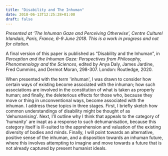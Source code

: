 ```yaml
---
title: "Disability and The Inhuman"
date: 2018-06-13T12:25:28+01:00
draft: false
---
```

*Presented at ‘The Inhuman Gaze and Perceiving Otherwise’, Centre Culturel Irlandais, Paris, France, 6-9 June 2018. This is a work in progress and not for citation.*

A final version of this paper is published as “Disability and the Inhuman”, in *Perception and the Inhuman Gaze: Perspectives from Philosophy, Phenomenology and the Sciences*, edited by Anya Daly, James Jardine, Fred Cummins, and Dermot Moran, 298-307. London: Routledge, 2020.

When presented with the term 'inhuman', I was drawn to consider how certain ways of existing become associated with the inhuman; how such associations are involved in the constitution of what is taken as properly human; and finally, the deleterious effects for those who, because they move or thing in unconventional ways, become associated with the inhuman. I address these topics in three stages. First, I briefly sketch how common understandings of disability might be thought of as 'dehumanising'. Next, I’ll outline why I think that appeals to the category of 'humanity' are inapt as a response to such dehumanisation, because this category itself is ill-suited to the apprehension and valuation of the existing diversity of bodies and minds. Finally, I will point towards an alternative, positive sense of the inhuman, and a disposition towards an inhuman future, where this involves attempting to imagine and move towards a future that is not already captured by present humanist ideals.

<div id="adobe-dc-view" style="width: 600px;"></div>
<script src="https://documentcloud.adobe.com/view-sdk/viewer.js"></script>
<script type="text/javascript">
   document.addEventListener("adobe_dc_view_sdk.ready", function(){
     var adobeDCView = new AdobeDC.View({clientId: "3f1d5c1b3fde4e0e8b710f967ec081ac", divId: "adobe-dc-view"});
   adobeDCView.previewFile({
     content:{location: {url: "https://documentcloud.adobe.com/view-sdk-demo/PDFs/Bodea Brochure.pdf"}},
     metaData:{fileName: "Bodea Brochure.pdf"}
 }, { embedMode: "IN_LINE", showPrintPDF: true });
 });
</script>
